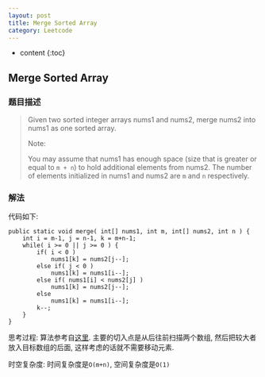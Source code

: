 ```yaml
---
layout: post
title: Merge Sorted Array
category: Leetcode
---
```


* content
{:toc}

## Merge Sorted Array

### 题目描述

> Given two sorted integer arrays nums1 and nums2, merge nums2 into nums1 as one sorted array.
>
> Note:
>
> You may assume that nums1 has enough space (size that is greater or equal to `m + n`) to hold additional elements from nums2. The number of elements initialized in nums1 and nums2 are `m` and `n` respectively.

### 解法

代码如下:

    public static void merge( int[] nums1, int m, int[] nums2, int n ) {
        int i = m-1, j = n-1, k = m+n-1;
        while( i >= 0 || j >= 0 ) {
            if( i < 0 )
                nums1[k] = nums2[j--];
            else if( j < 0 )
                nums1[k] = nums1[i--];
            else if( nums1[i] < nums2[j] )
                nums1[k] = nums2[j--];
            else
                nums1[k] = nums1[i--];
            k--;
        }
    }

思考过程: 算法参考自[这里](https://leetcode.com/discuss/8233/this-is-my-ac-code-may-help-you). 主要的切入点是从后往前扫描两个数组, 然后把较大者放入目标数组的后面, 这样考虑的话就不需要移动元素.

时空复杂度: 时间复杂度是`O(m+n)`, 空间复杂度是`O(1)`
